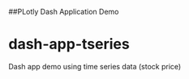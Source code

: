 ##PLotly Dash Application Demo
# dash-app-tseries
Dash app demo using time series data (stock price)
